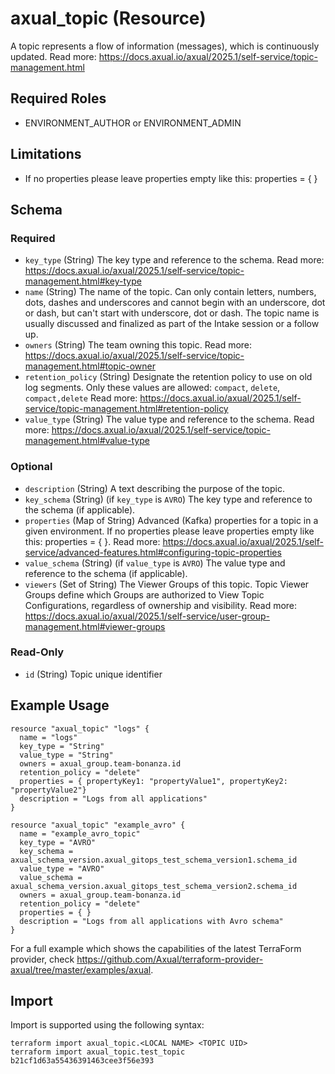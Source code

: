 # axual_topic (Resource)

A topic represents a flow of information (messages), which is continuously updated. Read more: https://docs.axual.io/axual/2025.1/self-service/topic-management.html

## Required Roles
- ENVIRONMENT_AUTHOR or ENVIRONMENT_ADMIN

## Limitations
- If no properties please leave properties empty like this: properties = { }

<!-- schema generated by tfplugindocs -->
## Schema

### Required

- `key_type` (String) The key type and reference to the schema. Read more: https://docs.axual.io/axual/2025.1/self-service/topic-management.html#key-type
- `name` (String) The name of the topic. Can only contain letters, numbers, dots, dashes and underscores and cannot begin with an underscore, dot or dash, but can't start with underscore, dot or dash. The topic name is usually discussed and finalized as part of the Intake session or a follow up.
- `owners` (String) The team owning this topic. Read more: https://docs.axual.io/axual/2025.1/self-service/topic-management.html#topic-owner
- `retention_policy` (String) Designate the retention policy to use on old log segments. Only these values are allowed: `compact`, `delete`, `compact,delete`  Read more: https://docs.axual.io/axual/2025.1/self-service/topic-management.html#retention-policy
- `value_type` (String) The value type and reference to the schema. Read more: https://docs.axual.io/axual/2025.1/self-service/topic-management.html#value-type

### Optional

- `description` (String) A text describing the purpose of the topic.
- `key_schema` (String) (if `key_type` is `AVRO`) The key type and reference to the schema (if applicable).
- `properties` (Map of String) Advanced (Kafka) properties for a topic in a given environment. If no properties please leave properties empty like this: properties = { }.  Read more: https://docs.axual.io/axual/2025.1/self-service/advanced-features.html#configuring-topic-properties
- `value_schema` (String) (if `value_type` is `AVRO`) The value type and reference to the schema (if applicable).
- `viewers` (Set of String) The Viewer Groups of this topic. Topic Viewer Groups define which Groups are authorized to View Topic Configurations, regardless of ownership and visibility. Read more: https://docs.axual.io/axual/2025.1/self-service/user-group-management.html#viewer-groups

### Read-Only

- `id` (String) Topic unique identifier

## Example Usage

```hcl
resource "axual_topic" "logs" {
  name = "logs"
  key_type = "String"
  value_type = "String"
  owners = axual_group.team-bonanza.id
  retention_policy = "delete"
  properties = { propertyKey1: "propertyValue1", propertyKey2: "propertyValue2"}
  description = "Logs from all applications"
}

resource "axual_topic" "example_avro" {
  name = "example_avro_topic"
  key_type = "AVRO"
  key_schema = axual_schema_version.axual_gitops_test_schema_version1.schema_id
  value_type = "AVRO"
  value_schema = axual_schema_version.axual_gitops_test_schema_version2.schema_id
  owners = axual_group.team-bonanza.id
  retention_policy = "delete"
  properties = { }
  description = "Logs from all applications with Avro schema"
}
```

For a full example which shows the capabilities of the latest TerraForm provider, check https://github.com/Axual/terraform-provider-axual/tree/master/examples/axual.

## Import

Import is supported using the following syntax:

```shell
terraform import axual_topic.<LOCAL NAME> <TOPIC UID>
terraform import axual_topic.test_topic b21cf1d63a55436391463cee3f56e393
```